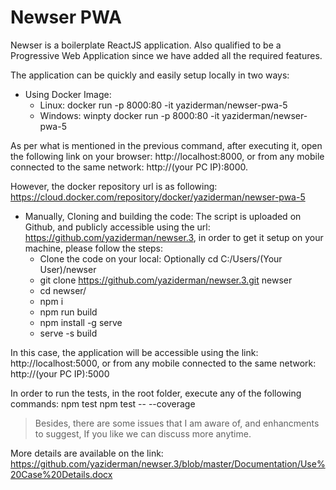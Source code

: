 # Newser PWA


Newser is a boilerplate ReactJS application. Also qualified to be a Progressive Web Application since we have added all the required features.

The application can be quickly and easily setup locally in two ways:

* Using Docker Image:
  * Linux:  docker run -p 8000:80 -it yaziderman/newser-pwa-5
  * Windows: winpty docker run -p 8000:80 -it yaziderman/newser-pwa-5

As per what is mentioned in the previous command, after executing it, open the following link on your browser: http://localhost:8000, or from any mobile connected to the same network: http://(your PC IP):8000.

However, the docker repository url is as following: https://cloud.docker.com/repository/docker/yaziderman/newser-pwa-5

* Manually, Cloning and building the code:
The script is uploaded on Github, and publicly accessible using the url: https://github.com/yaziderman/newser.3, in order to get it setup on your machine, please follow the steps:
   * Clone the code on your local:
Optionally cd C:/Users/(Your User)/newser
   * git clone https://github.com/yaziderman/newser.3.git newser
   * cd newser/
   * npm i
   * npm run build
   * npm install -g serve <If not already installed>
   * serve -s build


In this case, the application will be accessible using the link: http://localhost:5000, or from any mobile connected to the same network: http://(your PC IP):5000

In order to run the tests, in the root folder, execute any of the following commands:
npm test
npm test -- --coverage

> Besides, there are some issues that I am aware of, and enhancments to suggest, If you like we can discuss more anytime.

More details are available on the link: 
https://github.com/yaziderman/newser.3/blob/master/Documentation/Use%20Case%20Details.docx
